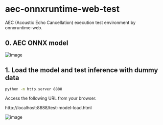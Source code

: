 # aec-onnxruntime-web-test
AEC (Acoustic Echo Cancellation) execution test environment by onnxruntime-web.

## 0. AEC ONNX model

![image](https://github.com/user-attachments/assets/5880393f-13fb-4187-a9dc-aa3f42a9040a)

## 1. Load the model and test inference with dummy data

```bash
python -m http.server 8888
```

Access the following URL from your browser.

http://localhost:8888/test-model-load.html

![image](https://github.com/user-attachments/assets/c34fcf89-fdab-43e5-be0d-8ea80c19f7e9)
